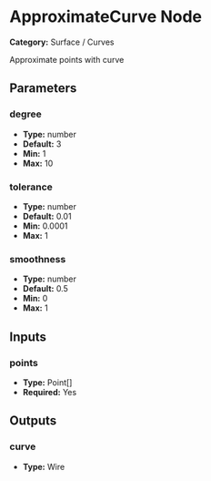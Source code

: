 
# ApproximateCurve Node

**Category:** Surface / Curves

Approximate points with curve

## Parameters


### degree
- **Type:** number
- **Default:** 3
- **Min:** 1
- **Max:** 10



### tolerance
- **Type:** number
- **Default:** 0.01
- **Min:** 0.0001
- **Max:** 1



### smoothness
- **Type:** number
- **Default:** 0.5
- **Min:** 0
- **Max:** 1



## Inputs


### points
- **Type:** Point[]
- **Required:** Yes



## Outputs


### curve
- **Type:** Wire




